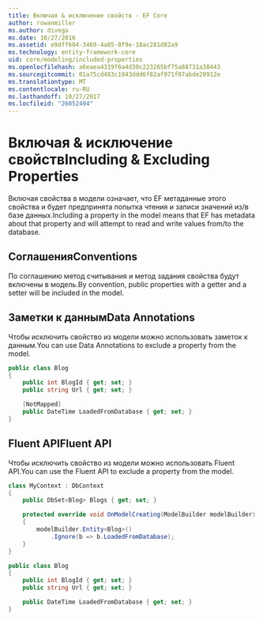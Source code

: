 ```yaml
---
title: Включая & исключение свойств - EF Core
author: rowanmiller
ms.author: divega
ms.date: 10/27/2016
ms.assetid: e9dff604-3469-4a05-8f9e-18ac281d82a9
ms.technology: entity-framework-core
uid: core/modeling/included-properties
ms.openlocfilehash: a6eaea4319f6a4d30c223265bf75a88731a38443
ms.sourcegitcommit: 01a75cd483c1943ddd6f82af971f07abde20912e
ms.translationtype: MT
ms.contentlocale: ru-RU
ms.lasthandoff: 10/27/2017
ms.locfileid: "26052494"
---
```

# <a name="including--excluding-properties"></a><span data-ttu-id="d8a24-102">Включая & исключение свойств</span><span class="sxs-lookup"><span data-stu-id="d8a24-102">Including & Excluding Properties</span></span>

<span data-ttu-id="d8a24-103">Включая свойства в модели означает, что EF метаданные этого свойства и будет предпринята попытка чтения и записи значений из/в базе данных.</span><span class="sxs-lookup"><span data-stu-id="d8a24-103">Including a property in the model means that EF has metadata about that property and will attempt to read and write values from/to the database.</span></span>

## <a name="conventions"></a><span data-ttu-id="d8a24-104">Соглашения</span><span class="sxs-lookup"><span data-stu-id="d8a24-104">Conventions</span></span>

<span data-ttu-id="d8a24-105">По соглашению метод считывания и метод задания свойства будут включены в модель.</span><span class="sxs-lookup"><span data-stu-id="d8a24-105">By convention, public properties with a getter and a setter will be included in the model.</span></span>

## <a name="data-annotations"></a><span data-ttu-id="d8a24-106">Заметки к данным</span><span class="sxs-lookup"><span data-stu-id="d8a24-106">Data Annotations</span></span>

<span data-ttu-id="d8a24-107">Чтобы исключить свойство из модели можно использовать заметок к данным.</span><span class="sxs-lookup"><span data-stu-id="d8a24-107">You can use Data Annotations to exclude a property from the model.</span></span>

<!-- [!code-csharp[Main](samples/core/Modeling/DataAnnotations/Samples/IgnoreProperty.cs?highlight=6)] -->
``` csharp
public class Blog
{
    public int BlogId { get; set; }
    public string Url { get; set; }

    [NotMapped]
    public DateTime LoadedFromDatabase { get; set; }
}
```

## <a name="fluent-api"></a><span data-ttu-id="d8a24-108">Fluent API</span><span class="sxs-lookup"><span data-stu-id="d8a24-108">Fluent API</span></span>

<span data-ttu-id="d8a24-109">Чтобы исключить свойство из модели можно использовать Fluent API.</span><span class="sxs-lookup"><span data-stu-id="d8a24-109">You can use the Fluent API to exclude a property from the model.</span></span>

<!-- [!code-csharp[Main](samples/core/Modeling/FluentAPI/Samples/IgnoreProperty.cs?highlight=7,8)] -->
``` csharp
class MyContext : DbContext
{
    public DbSet<Blog> Blogs { get; set; }

    protected override void OnModelCreating(ModelBuilder modelBuilder)
    {
        modelBuilder.Entity<Blog>()
            .Ignore(b => b.LoadedFromDatabase);
    }
}

public class Blog
{
    public int BlogId { get; set; }
    public string Url { get; set; }

    public DateTime LoadedFromDatabase { get; set; }
}
```

